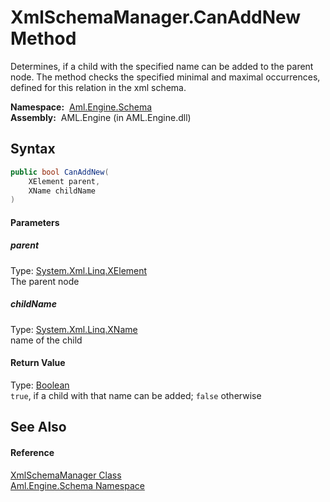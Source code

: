 XmlSchemaManager.CanAddNew Method
=================================
Determines, if a child with the specified name can be added to the parent node. The method checks the specified minimal and maximal occurrences, defined for this relation in the xml schema.

  **Namespace:**  [Aml.Engine.Schema][1]  
  **Assembly:**  AML.Engine (in AML.Engine.dll)

Syntax
------

```csharp
public bool CanAddNew(
	XElement parent,
	XName childName
)
```

#### Parameters

##### *parent*
Type: [System.Xml.Linq.XElement][2]  
The parent node

##### *childName*
Type: [System.Xml.Linq.XName][3]  
name of the child

#### Return Value
Type: [Boolean][4]  
`true`, if a child with that name can be added; `false` otherwise 

See Also
--------

#### Reference
[XmlSchemaManager Class][5]  
[Aml.Engine.Schema Namespace][1]  

[1]: ../README.md
[2]: https://docs.microsoft.com/dotnet/api/system.xml.linq.xelement
[3]: https://docs.microsoft.com/dotnet/api/system.xml.linq.xname
[4]: https://docs.microsoft.com/dotnet/api/system.boolean
[5]: README.md
[6]: https://www.automationml.org
[7]: ../../icons/logoShade.png